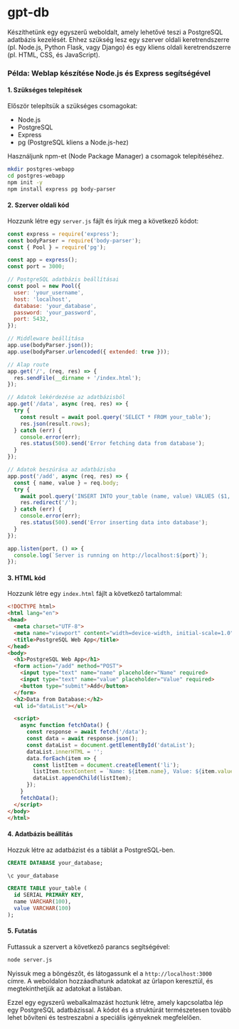 # gpt-db
Készíthetünk egy egyszerű weboldalt, amely lehetővé teszi a PostgreSQL adatbázis kezelését. Ehhez szükség lesz egy szerver oldali keretrendszerre (pl. Node.js, Python Flask, vagy Django) és egy kliens oldali keretrendszerre (pl. HTML, CSS, és JavaScript).

### Példa: Weblap készítése Node.js és Express segítségével

#### 1. Szükséges telepítések

Először telepítsük a szükséges csomagokat:
- Node.js
- PostgreSQL
- Express
- pg (PostgreSQL kliens a Node.js-hez)

Használjunk npm-et (Node Package Manager) a csomagok telepítéséhez.

```sh
mkdir postgres-webapp
cd postgres-webapp
npm init -y
npm install express pg body-parser
```

#### 2. Szerver oldali kód

Hozzunk létre egy `server.js` fájlt és írjuk meg a következő kódot:

```javascript
const express = require('express');
const bodyParser = require('body-parser');
const { Pool } = require('pg');

const app = express();
const port = 3000;

// PostgreSQL adatbázis beállításai
const pool = new Pool({
  user: 'your_username',
  host: 'localhost',
  database: 'your_database',
  password: 'your_password',
  port: 5432,
});

// Middleware beállítása
app.use(bodyParser.json());
app.use(bodyParser.urlencoded({ extended: true }));

// Alap route
app.get('/', (req, res) => {
  res.sendFile(__dirname + '/index.html');
});

// Adatok lekérdezése az adatbázisból
app.get('/data', async (req, res) => {
  try {
    const result = await pool.query('SELECT * FROM your_table');
    res.json(result.rows);
  } catch (err) {
    console.error(err);
    res.status(500).send('Error fetching data from database');
  }
});

// Adatok beszúrása az adatbázisba
app.post('/add', async (req, res) => {
  const { name, value } = req.body;
  try {
    await pool.query('INSERT INTO your_table (name, value) VALUES ($1, $2)', [name, value]);
    res.redirect('/');
  } catch (err) {
    console.error(err);
    res.status(500).send('Error inserting data into database');
  }
});

app.listen(port, () => {
  console.log(`Server is running on http://localhost:${port}`);
});
```

#### 3. HTML kód

Hozzunk létre egy `index.html` fájlt a következő tartalommal:

```html
<!DOCTYPE html>
<html lang="en">
<head>
  <meta charset="UTF-8">
  <meta name="viewport" content="width=device-width, initial-scale=1.0">
  <title>PostgreSQL Web App</title>
</head>
<body>
  <h1>PostgreSQL Web App</h1>
  <form action="/add" method="POST">
    <input type="text" name="name" placeholder="Name" required>
    <input type="text" name="value" placeholder="Value" required>
    <button type="submit">Add</button>
  </form>
  <h2>Data from Database:</h2>
  <ul id="dataList"></ul>

  <script>
    async function fetchData() {
      const response = await fetch('/data');
      const data = await response.json();
      const dataList = document.getElementById('dataList');
      dataList.innerHTML = '';
      data.forEach(item => {
        const listItem = document.createElement('li');
        listItem.textContent = `Name: ${item.name}, Value: ${item.value}`;
        dataList.appendChild(listItem);
      });
    }
    fetchData();
  </script>
</body>
</html>
```

#### 4. Adatbázis beállítás

Hozzuk létre az adatbázist és a táblát a PostgreSQL-ben.

```sql
CREATE DATABASE your_database;

\c your_database

CREATE TABLE your_table (
  id SERIAL PRIMARY KEY,
  name VARCHAR(100),
  value VARCHAR(100)
);
```

#### 5. Futatás

Futtassuk a szervert a következő parancs segítségével:

```sh
node server.js
```

Nyissuk meg a böngészőt, és látogassunk el a `http://localhost:3000` címre. A weboldalon hozzáadhatunk adatokat az űrlapon keresztül, és megtekinthetjük az adatokat a listában.

Ezzel egy egyszerű webalkalmazást hoztunk létre, amely kapcsolatba lép egy PostgreSQL adatbázissal. A kódot és a struktúrát természetesen tovább lehet bővíteni és testreszabni a speciális igényeknek megfelelően.

